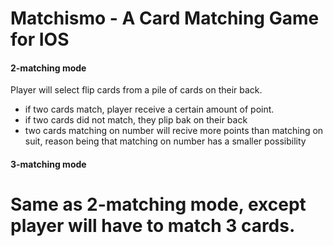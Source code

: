 Matchismo - A Card Matching Game for IOS
=========

#### 2-matching mode
Player will select flip cards from a pile of cards on their back.
* if two cards match, player receive a certain amount of point.
* if two cards did not match, they plip bak on their back
* two cards matching on number will recive more points than matching on suit, reason being that matching on number has a smaller possibility

#### 3-matching mode
# Same as 2-matching mode, except player will have to match 3 cards.
